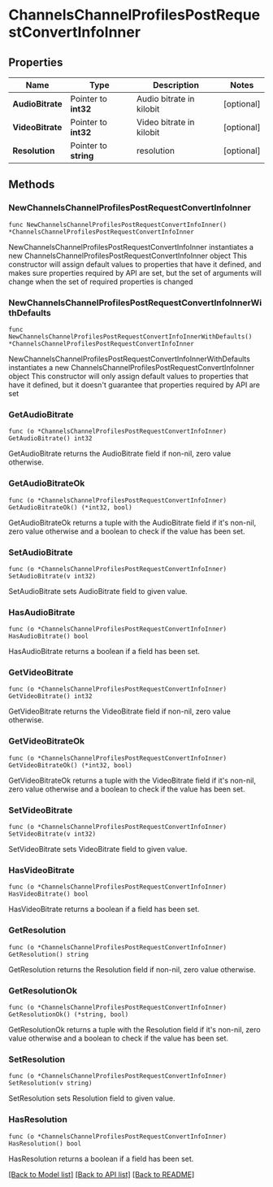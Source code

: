 # ChannelsChannelProfilesPostRequestConvertInfoInner

## Properties

Name | Type | Description | Notes
------------ | ------------- | ------------- | -------------
**AudioBitrate** | Pointer to **int32** | Audio bitrate in kilobit | [optional] 
**VideoBitrate** | Pointer to **int32** | Video bitrate in kilobit | [optional] 
**Resolution** | Pointer to **string** | resolution | [optional] 

## Methods

### NewChannelsChannelProfilesPostRequestConvertInfoInner

`func NewChannelsChannelProfilesPostRequestConvertInfoInner() *ChannelsChannelProfilesPostRequestConvertInfoInner`

NewChannelsChannelProfilesPostRequestConvertInfoInner instantiates a new ChannelsChannelProfilesPostRequestConvertInfoInner object
This constructor will assign default values to properties that have it defined,
and makes sure properties required by API are set, but the set of arguments
will change when the set of required properties is changed

### NewChannelsChannelProfilesPostRequestConvertInfoInnerWithDefaults

`func NewChannelsChannelProfilesPostRequestConvertInfoInnerWithDefaults() *ChannelsChannelProfilesPostRequestConvertInfoInner`

NewChannelsChannelProfilesPostRequestConvertInfoInnerWithDefaults instantiates a new ChannelsChannelProfilesPostRequestConvertInfoInner object
This constructor will only assign default values to properties that have it defined,
but it doesn't guarantee that properties required by API are set

### GetAudioBitrate

`func (o *ChannelsChannelProfilesPostRequestConvertInfoInner) GetAudioBitrate() int32`

GetAudioBitrate returns the AudioBitrate field if non-nil, zero value otherwise.

### GetAudioBitrateOk

`func (o *ChannelsChannelProfilesPostRequestConvertInfoInner) GetAudioBitrateOk() (*int32, bool)`

GetAudioBitrateOk returns a tuple with the AudioBitrate field if it's non-nil, zero value otherwise
and a boolean to check if the value has been set.

### SetAudioBitrate

`func (o *ChannelsChannelProfilesPostRequestConvertInfoInner) SetAudioBitrate(v int32)`

SetAudioBitrate sets AudioBitrate field to given value.

### HasAudioBitrate

`func (o *ChannelsChannelProfilesPostRequestConvertInfoInner) HasAudioBitrate() bool`

HasAudioBitrate returns a boolean if a field has been set.

### GetVideoBitrate

`func (o *ChannelsChannelProfilesPostRequestConvertInfoInner) GetVideoBitrate() int32`

GetVideoBitrate returns the VideoBitrate field if non-nil, zero value otherwise.

### GetVideoBitrateOk

`func (o *ChannelsChannelProfilesPostRequestConvertInfoInner) GetVideoBitrateOk() (*int32, bool)`

GetVideoBitrateOk returns a tuple with the VideoBitrate field if it's non-nil, zero value otherwise
and a boolean to check if the value has been set.

### SetVideoBitrate

`func (o *ChannelsChannelProfilesPostRequestConvertInfoInner) SetVideoBitrate(v int32)`

SetVideoBitrate sets VideoBitrate field to given value.

### HasVideoBitrate

`func (o *ChannelsChannelProfilesPostRequestConvertInfoInner) HasVideoBitrate() bool`

HasVideoBitrate returns a boolean if a field has been set.

### GetResolution

`func (o *ChannelsChannelProfilesPostRequestConvertInfoInner) GetResolution() string`

GetResolution returns the Resolution field if non-nil, zero value otherwise.

### GetResolutionOk

`func (o *ChannelsChannelProfilesPostRequestConvertInfoInner) GetResolutionOk() (*string, bool)`

GetResolutionOk returns a tuple with the Resolution field if it's non-nil, zero value otherwise
and a boolean to check if the value has been set.

### SetResolution

`func (o *ChannelsChannelProfilesPostRequestConvertInfoInner) SetResolution(v string)`

SetResolution sets Resolution field to given value.

### HasResolution

`func (o *ChannelsChannelProfilesPostRequestConvertInfoInner) HasResolution() bool`

HasResolution returns a boolean if a field has been set.


[[Back to Model list]](../README.md#documentation-for-models) [[Back to API list]](../README.md#documentation-for-api-endpoints) [[Back to README]](../README.md)


